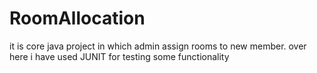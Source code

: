 # RoomAllocation
it is core java project in which admin assign rooms to new member.
over here i have used JUNIT for testing some functionality
